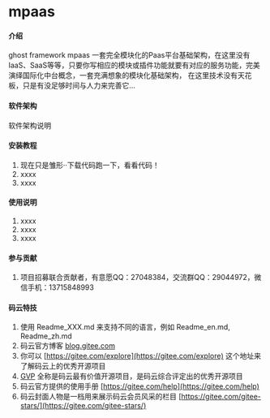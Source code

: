 # mpaas

#### 介绍
ghost framework mpaas 一套完全模块化的Paas平台基础架构，在这里没有IaaS、SaaS等等，只要你写相应的模块或插件功能就要有对应的服务功能，完美演绎国际化中台概念，一套充满想象的模块化基础架构，
在这里技术没有天花板，只是有没足够时间与人力来完善它...
#### 软件架构
软件架构说明


#### 安装教程

1.  现在只是雏形··下载代码跑一下，看看代码！
2.  xxxx
3.  xxxx

#### 使用说明

1.  xxxx
2.  xxxx
3.  xxxx

#### 参与贡献

1.  项目招募联合贡献者，有意愿QQ：27048384，交流群QQ：29044972，微信手机：13715848993


#### 码云特技

1.  使用 Readme\_XXX.md 来支持不同的语言，例如 Readme\_en.md, Readme\_zh.md
2.  码云官方博客 [blog.gitee.com](https://blog.gitee.com)
3.  你可以 [https://gitee.com/explore](https://gitee.com/explore) 这个地址来了解码云上的优秀开源项目
4.  [GVP](https://gitee.com/gvp) 全称是码云最有价值开源项目，是码云综合评定出的优秀开源项目
5.  码云官方提供的使用手册 [https://gitee.com/help](https://gitee.com/help)
6.  码云封面人物是一档用来展示码云会员风采的栏目 [https://gitee.com/gitee-stars/](https://gitee.com/gitee-stars/)
